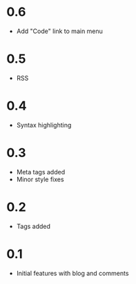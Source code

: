 # 0.6
- Add "Code" link to main menu

# 0.5
- RSS

# 0.4
- Syntax highlighting

# 0.3
- Meta tags added
- Minor style fixes

# 0.2
- Tags added

# 0.1
- Initial features with blog and comments